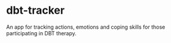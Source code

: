 # dbt-tracker
An app for tracking actions, emotions and coping skills for those participating in DBT therapy. 
